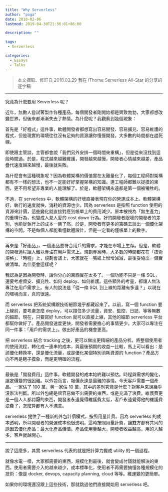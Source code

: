 ```yaml
---
title: "Why Serverless"
author: "poga"
date: 2018-02-06
lastmod: 2019-04-30T21:56:01+08:00

description: ""

tags:
 - Serverless

categories:
  - Essays
  - Talks
---
```


> 本文擷取、修訂自 2018.03.29 我在 iThome Serverless All-Star 的分享的逐字稿

---

究竟為什麼要用 Serverless 呢？

<!--more-->


近年，無數人嘗試著製作各種產品。每個開發者剛開始都是興致勃勃，大家都想改變世界，但後來都漸漸失去了熱情。為什麼呢？我觀察到幾個現象：

首先是「好程式」這件事，軟體開發者都想寫出容易開發、容易擴充、容易維護的程式，但是現實的環境往往沒有足夠的資源讓你慢慢開發。大多數的時間都在趕死線。

即使跟主管談，主管都會說「我們另外安排一個時間來重構」，但是從來沒找到這段時間過。於是，程式越來越難維護，開發越來越慢，開發者心情越來越差，產品疊代速度越來越慢，最後就失敗。

為什麼會有這種現象呢？因為軟體架構的價值實在太難量化了，每個工程師對架構都有不一樣的想法，也不一定能好好掌握架構的知識。連工程師都難以捉摸的東西，更不用希望非專業的人能理解了。於是，軟體架構永遠都是第一個被犧牲的。

不過，在 serverless 中，軟體架構的好壞直接表現在你的營運成本上。軟體架構好，執行的速度就快，消耗的資源也少。因為 serverless 是按照 function 使用的資源來計價，這些變化就直接對應到帳單上的費用減少。原本被視為「無生產力」的重構行為，也變成人見人愛的 cost down 行為。好的開發者跟壞的開發者的差別，也能從執行上的成本一目了然。於是，開發者有更多的籌碼去談出一個優化架構的空間。不是每個人都能看懂軟體設計，但是一定看的懂帳單上的數字。

---

再來是「好產品」，一個產品要符合用戶的需求，才能在市場上生存。但是，軟體的開發過程讓人難以專注在用戶需求上。規劃專案時，大多數的時間都花在「技術規格」、「時程」上，規劃會議上，大家就在一張紙上增增減減，最後妥協出一個實做清單。為什麼會這樣呢？

我認為是因為開發時，讓你分心的東西實在太多了。一個功能不只是一條 SQL，還要考慮資安、擴充性、如何 deploy、如何維護。這些額外的考量，都讓人無法專注在用戶需求上。有人的說法是「從一條 SQL 到上線的距離有多遠？」以現在的環境而言，真的很遠。

而 serverless 把系統架構跟技術細節幾乎都藏起來了。以前，寫一個 function 要上線前，要考慮怎麼 deploy，可以撐住多少流量，資安、監控、日誌、等等無數的細節。現在，只要寫好 function 就可以直接上線，其他的細節 serverless 平台都幫你做好了。產品開發速度更快，開發者需要擔心的事情更少。大家可以專注在同一件事：「用戶的需求上」。做出好產品的機會更高。

把 serverless 結合 tracking 之後，更可以做出更精細的產品分析。將整個使用者的使用流程，轉化成一連串的成本，與最後預期的收益一比較，馬上可以看出：是該優化轉換率，還是優化流量，或是優化某個特別消耗資源的 function？產品方向不再是瞎子摸象，而是更明確的流程。

---

最後是「開發費用」這件事。軟體開發的成本始終難以預估。時程與需求的變化，讓定價變的很困難。以外包而言，報價永遠是最難的事情。今天客戶需要一個產品，一家估了 100 萬，另一家估 10 萬，其中的差別究竟是什麼？對客戶來說幾乎沒辦法判斷。所以外包總是很容易做不出需要的東西，或是充滿了浪費。維護費更是一個人人都討厭的東西，開發者永遠覺得維護費太低，客戶永遠覺得他的維護費浪費了，怎麼算都有人不滿意。

serverless 提供了一種新的外包計價模式，按照用量計費。因為 serverless 的成本透明，所以開發者的營運成本也很透明。這時按照用量計費，讓雙方都有共同的誘因去優化產品：最大化產品價值。產品使用量越大，開發者收益越高，用的人越多，客戶就越開心。

---

說了這麼多，其實 serverless 代表的就是把計算力變成 utility 的一個過程。

就像水電一樣，大家都需要的東西，規模化到最後，就會變成付錢就能解決的東西。使用者需要介入的越來越少，成本標準化，使用者不再需要搞懂各種規模化的技術：像是 docker, devops, capacity planning, cloud 等等。維運變的更簡單。

如果你的環境還沒跟上這些技術，那就跳過他們直接開始用 serverless 吧。
